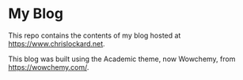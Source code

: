# My Blog

This repo contains the contents of my blog hosted at
https://www.chrislockard.net.

This blog was built using the Academic theme, now Wowchemy, from
https://wowchemy.com/. 
